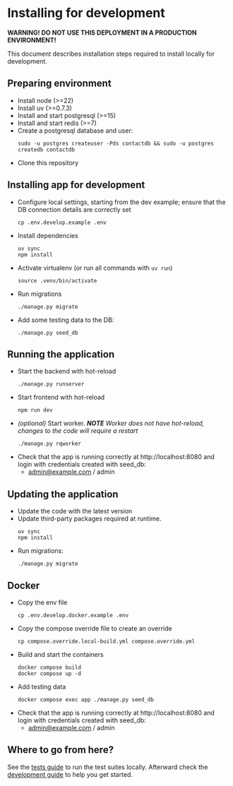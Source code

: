 # Installing for development

**WARNING! DO NOT USE THIS DEPLOYMENT IN A PRODUCTION ENVIRONMENT!**

This document describes installation steps required to install locally for development.

## Preparing environment

- Install node (>=22)
- Install uv (>=0.7.3)
- Install and start postgresql (>=15)
- Install and start redis (>=7)
- Create a postgresql database and user:
  ```shell
  sudo -u postgres createuser -Pds contactdb && sudo -u postgres createdb contactdb
  ```
- Clone this repository

## Installing app for development

- Configure local settings, starting from the dev example; ensure that the DB connection details are correctly set
  ```shell
  cp .env.develop.example .env
  ```
- Install dependencies
  ```shell
  uv sync
  npm install
  ```
- Activate virtualenv (or run all commands with `uv run`)
  ```shell
  source .venv/bin/activate
  ```
- Run migrations
  ```shell
  ./manage.py migrate
  ```
- Add some testing data to the DB:
  ```shell
  ./manage.py seed_db
  ```

## Running the application

- Start the backend with hot-reload
  ```shell
  ./manage.py runserver
  ```
- Start frontend with hot-reload
  ```shell
  npm run dev
  ```
- _(optional)_ Start worker. _**NOTE** Worker does not have hot-reload, changes to the code will require a restart_
  ```shell
  ./manage.py rqworker
  ```
- Check that the app is running correctly at http://localhost:8080 and login with credentials created with seed_db:
  - admin@example.com / admin

## Updating the application

- Update the code with the latest version
- Update third-party packages required at runtime.
  ```shell
  uv sync
  npm install
  ```
- Run migrations:
  ```shell
  ./manage.py migrate
  ```

## Docker

- Copy the env file
  ```shell
  cp .env.develop.docker.example .env
  ```
- Copy the compose override file to create an override
  ```shell
  cp compose.override.local-build.yml compose.override.yml
  ```
- Build and start the containers
  ```shell
  docker compose build
  docker compose up -d
  ```
- Add testing data
  ```shell
  docker compose exec app ./manage.py seed_db
  ```
- Check that the app is running correctly at http://localhost:8080 and login with credentials created with seed_db:
  - admin@example.com / admin

## Where to go from here?

See the [tests guide](./tests.md) to run the test suites locally. Afterward check
the [development guide](./development_guide.md) to help you get started.
